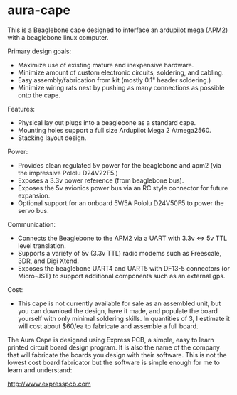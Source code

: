# aura-cape

This is a Beaglebone cape designed to interface an ardupilot mega
(APM2) with a beaglebone linux computer.

Primary design goals:

- Maximize use of existing mature and inexpensive hardware.
- Minimize amount of custom electronic circuits, soldering, and cabling.
- Easy assembly/fabrication from kit (mostly 0.1" header soldering.)
- Minimize wiring rats nest by pushing as many connections as possible onto
  the cape.

Features:

- Physical lay out plugs into a beaglebone as a standard cape.
- Mounting holes support a full size Ardupilot Mega 2 Atmega2560.
- Stacking layout design.

Power:

- Provides clean regulated 5v power for the beaglebone and apm2 (via
  the impressive Pololu D24V22F5.)
- Exposes a 3.3v power reference (from beaglebone bus).
- Exposes the 5v avionics power bus via an RC style connector for
  future expansion.
- Optional support for an onboard 5V/5A Pololu D24V50F5 to power the
  servo bus.

Communication:

- Connects the Beaglebone to the APM2 via a UART with 3.3v <=> 5v TTL
  level translation.
- Supports a variety of 5v (3.3v TTL) radio modems such as Freescale,
  3DR, and Digi Xtend.
- Exposes the beaglebone UART4 and UART5 with DF13-5 connectors (or
  Micro-JST) to support additional components such as an external gps.

Cost:

- This cape is not currently available for sale as an assembled unit,
  but you can download the design, have it made, and populate the
  board yourself with only minimal soldering skills.  In quantities of
  3, I estimate it will cost about $60/ea to fabricate and assemble a
  full board.

The Aura Cape is designed using Express PCB, a simple, easy to learn
printed circuit board design program.  It is also the name of the
company that will fabricate the boards you design with their software.
This is not the lowest cost board fabricator but the software is
simple enough for me to learn and understand:

http://www.expresspcb.com
